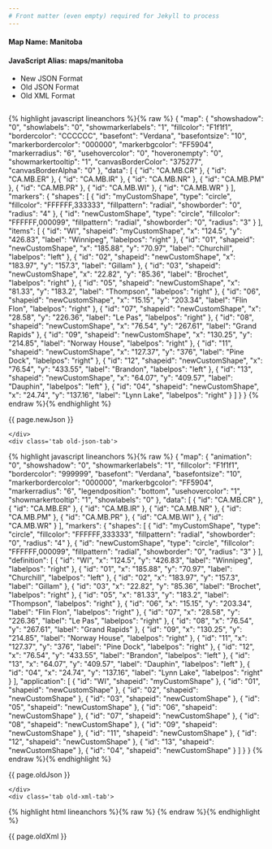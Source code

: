 ```yaml
---
# Front matter (even empty) required for Jekyll to process
---
```


#### Map Name: Manitoba

#### JavaScript Alias: maps/manitoba


<ul class='code-tabs'>
    <li class='active'>
        <a data-toggle='new-json'>New JSON Format</a>
    </li>
    <li>
        <a data-toggle='old-json'>Old JSON Format</a>
    </li>
    <li>
        <a data-toggle='old-xml'>Old XML Format</a>
    </li>
</ul>
<div class='tab-content'>
    <pre class='plain-code'></pre>
    <div class='tab new-json-tab active'>
{% highlight javascript lineanchors %}{% raw %}
{
    "map": {
        "showshadow": "0",
        "showlabels": "0",
        "showmarkerlabels": "1",
        "fillcolor": "F1f1f1",
        "bordercolor": "CCCCCC",
        "basefont": "Verdana",
        "basefontsize": "10",
        "markerbordercolor": "000000",
        "markerbgcolor": "FF5904",
        "markerradius": "6",
        "usehovercolor": "0",
        "hoveronempty": "0",
        "showmarkertooltip": "1",
        "canvasBorderColor": "375277",
        "canvasBorderAlpha": "0"
    },
    "data": [
        {
            "id": "CA.MB.CR"
        },
        {
            "id": "CA.MB.ER"
        },
        {
            "id": "CA.MB.IR"
        },
        {
            "id": "CA.MB.NR"
        },
        {
            "id": "CA.MB.PM"
        },
        {
            "id": "CA.MB.PR"
        },
        {
            "id": "CA.MB.WI"
        },
        {
            "id": "CA.MB.WR"
        }
    ],
    "markers": {
        "shapes": [
            {
                "id": "myCustomShape",
                "type": "circle",
                "fillcolor": "FFFFFF,333333",
                "fillpattern": "radial",
                "showborder": "0",
                "radius": "4"
            },
            {
                "id": "newCustomShape",
                "type": "circle",
                "fillcolor": "FFFFFF,000099",
                "fillpattern": "radial",
                "showborder": "0",
                "radius": "3"
            }
        ],
        "items": [
            {
                "id": "WI",
                "shapeid": "myCustomShape",
                "x": "124.5",
                "y": "426.83",
                "label": "Winnipeg",
                "labelpos": "right"
            },
            {
                "id": "01",
                "shapeid": "newCustomShape",
                "x": "185.88",
                "y": "70.97",
                "label": "Churchill",
                "labelpos": "left"
            },
            {
                "id": "02",
                "shapeid": "newCustomShape",
                "x": "183.97",
                "y": "157.3",
                "label": "Gillam"
            },
            {
                "id": "03",
                "shapeid": "newCustomShape",
                "x": "22.82",
                "y": "85.36",
                "label": "Brochet",
                "labelpos": "right"
            },
            {
                "id": "05",
                "shapeid": "newCustomShape",
                "x": "81.33",
                "y": "183.2",
                "label": "Thompson",
                "labelpos": "right"
            },
            {
                "id": "06",
                "shapeid": "newCustomShape",
                "x": "15.15",
                "y": "203.34",
                "label": "Flin Flon",
                "labelpos": "right"
            },
            {
                "id": "07",
                "shapeid": "newCustomShape",
                "x": "28.58",
                "y": "226.36",
                "label": "Le Pas",
                "labelpos": "right"
            },
            {
                "id": "08",
                "shapeid": "newCustomShape",
                "x": "76.54",
                "y": "267.61",
                "label": "Grand Rapids"
            },
            {
                "id": "09",
                "shapeid": "newCustomShape",
                "x": "130.25",
                "y": "214.85",
                "label": "Norway House",
                "labelpos": "right"
            },
            {
                "id": "11",
                "shapeid": "newCustomShape",
                "x": "127.37",
                "y": "376",
                "label": "Pine Dock",
                "labelpos": "right"
            },
            {
                "id": "12",
                "shapeid": "newCustomShape",
                "x": "76.54",
                "y": "433.55",
                "label": "Brandon",
                "labelpos": "left"
            },
            {
                "id": "13",
                "shapeid": "newCustomShape",
                "x": "64.07",
                "y": "409.57",
                "label": "Dauphin",
                "labelpos": "left"
            },
            {
                "id": "04",
                "shapeid": "newCustomShape",
                "x": "24.74",
                "y": "137.16",
                "label": "Lynn Lake",
                "labelpos": "right"
            }
        ]
    }
}
{% endraw %}{% endhighlight %}


<p class='text-success'>{{ page.newJson }}</p>

    </div>
    <div class='tab old-json-tab'>
{% highlight javascript lineanchors %}{% raw %}
{
    "map": {
        "animation": "0",
        "showshadow": "0",
        "showmarkerlabels": "1",
        "fillcolor": "F1f1f1",
        "bordercolor": "999999",
        "basefont": "Verdana",
        "basefontsize": "10",
        "markerbordercolor": "000000",
        "markerbgcolor": "FF5904",
        "markerradius": "6",
        "legendposition": "bottom",
        "usehovercolor": "1",
        "showmarkertooltip": "1",
        "showlabels": "0"
    },
    "data": [
        {
            "id": "CA.MB.CR"
        },
        {
            "id": "CA.MB.ER"
        },
        {
            "id": "CA.MB.IR"
        },
        {
            "id": "CA.MB.NR"
        },
        {
            "id": "CA.MB.PM"
        },
        {
            "id": "CA.MB.PR"
        },
        {
            "id": "CA.MB.WI"
        },
        {
            "id": "CA.MB.WR"
        }
    ],
    "markers": {
        "shapes": [
            {
                "id": "myCustomShape",
                "type": "circle",
                "fillcolor": "FFFFFF,333333",
                "fillpattern": "radial",
                "showborder": "0",
                "radius": "4"
            },
            {
                "id": "newCustomShape",
                "type": "circle",
                "fillcolor": "FFFFFF,000099",
                "fillpattern": "radial",
                "showborder": "0",
                "radius": "3"
            }
        ],
        "definition": [
            {
                "id": "WI",
                "x": "124.5",
                "y": "426.83",
                "label": "Winnipeg",
                "labelpos": "right"
            },
            {
                "id": "01",
                "x": "185.88",
                "y": "70.97",
                "label": "Churchill",
                "labelpos": "left"
            },
            {
                "id": "02",
                "x": "183.97",
                "y": "157.3",
                "label": "Gillam"
            },
            {
                "id": "03",
                "x": "22.82",
                "y": "85.36",
                "label": "Brochet",
                "labelpos": "right"
            },
            {
                "id": "05",
                "x": "81.33",
                "y": "183.2",
                "label": "Thompson",
                "labelpos": "right"
            },
            {
                "id": "06",
                "x": "15.15",
                "y": "203.34",
                "label": "Flin Flon",
                "labelpos": "right"
            },
            {
                "id": "07",
                "x": "28.58",
                "y": "226.36",
                "label": "Le Pas",
                "labelpos": "right"
            },
            {
                "id": "08",
                "x": "76.54",
                "y": "267.61",
                "label": "Grand Rapids"
            },
            {
                "id": "09",
                "x": "130.25",
                "y": "214.85",
                "label": "Norway House",
                "labelpos": "right"
            },
            {
                "id": "11",
                "x": "127.37",
                "y": "376",
                "label": "Pine Dock",
                "labelpos": "right"
            },
            {
                "id": "12",
                "x": "76.54",
                "y": "433.55",
                "label": "Brandon",
                "labelpos": "left"
            },
            {
                "id": "13",
                "x": "64.07",
                "y": "409.57",
                "label": "Dauphin",
                "labelpos": "left"
            },
            {
                "id": "04",
                "x": "24.74",
                "y": "137.16",
                "label": "Lynn Lake",
                "labelpos": "right"
            }
        ],
        "application": [
            {
                "id": "WI",
                "shapeid": "myCustomShape"
            },
            {
                "id": "01",
                "shapeid": "newCustomShape"
            },
            {
                "id": "02",
                "shapeid": "newCustomShape"
            },
            {
                "id": "03",
                "shapeid": "newCustomShape"
            },
            {
                "id": "05",
                "shapeid": "newCustomShape"
            },
            {
                "id": "06",
                "shapeid": "newCustomShape"
            },
            {
                "id": "07",
                "shapeid": "newCustomShape"
            },
            {
                "id": "08",
                "shapeid": "newCustomShape"
            },
            {
                "id": "09",
                "shapeid": "newCustomShape"
            },
            {
                "id": "11",
                "shapeid": "newCustomShape"
            },
            {
                "id": "12",
                "shapeid": "newCustomShape"
            },
            {
                "id": "13",
                "shapeid": "newCustomShape"
            },
            {
                "id": "04",
                "shapeid": "newCustomShape"
            }
        ]
    }
}
{% endraw %}{% endhighlight %}


<p class='text-success'>{{ page.oldJson }}</p>

    </div>
    <div class='tab old-xml-tab'>
{% highlight html lineanchors %}{% raw %}
<map animation='0' showShadow='0' showMarkerLabels='1' fillColor='F1f1f1' borderColor='999999' baseFont='Verdana' baseFontSize='10' markerBorderColor='000000' markerBgColor='FF5904' markerRadius='6' legendPosition='bottom' useHoverColor='1' showMarkerToolTip='1'  showLabels='0' >
	<data>
		<entity id='CA.MB.CR'  />
		<entity id='CA.MB.ER'  />
		<entity id='CA.MB.IR'  />
		<entity id='CA.MB.NR'  />
		<entity id='CA.MB.PM'  />
		<entity id='CA.MB.PR'  />
		<entity id='CA.MB.WI'  />
		<entity id='CA.MB.WR'  />
	</data>
	<markers>
	<shapes>
	       <shape id='myCustomShape' type='circle' fillColor='FFFFFF,333333' fillPattern='radial' showBorder='0' radius='4'/>
		   <shape id='newCustomShape' type='circle' fillColor='FFFFFF,000099' fillPattern='radial' showBorder='0' radius='3'/>
	   </shapes>
		<definition>
			<marker id='WI' x='124.5' y='426.83' label='Winnipeg' labelPos='right' />
			<marker id='01' x='185.88' y='70.97' label='Churchill' labelPos='left'  />
			<marker id='02' x='183.97' y='157.3' label='Gillam'  />
			<marker id='03' x='22.82' y='85.36' label='Brochet' labelPos='right'  />
			<marker id='05' x='81.33' y='183.2' label='Thompson' labelPos='right'  />
			<marker id='06' x='15.15' y='203.34' label='Flin Flon' labelPos='right'  />
			<marker id='07' x='28.58' y='226.36' label='Le Pas' labelPos='right'  />
			<marker id='08' x='76.54' y='267.61' label='Grand Rapids'  />
			<marker id='09' x='130.25' y='214.85' label='Norway House' labelPos='right'  />
			<marker id='11' x='127.37' y='376' label='Pine Dock' labelPos='right'  />
			<marker id='12' x='76.54' y='433.55' label='Brandon' labelPos='left'  />
			<marker id='13' x='64.07' y='409.57' label='Dauphin' labelPos='left'  />
			<marker id='04' x='24.74' y='137.16' label='Lynn Lake' labelPos='right'  />
		</definition>
		<application>
			<marker id='WI' shapeId='myCustomShape'  />
			<marker id='01' shapeId='newCustomShape'  />
			<marker id='02' shapeId='newCustomShape'  />
			<marker id='03' shapeId='newCustomShape'  />
			<marker id='05' shapeId='newCustomShape'  />
			<marker id='06' shapeId='newCustomShape'  />
			<marker id='07' shapeId='newCustomShape'  />
			<marker id='08' shapeId='newCustomShape'  />
			<marker id='09' shapeId='newCustomShape'  />
			<marker id='11' shapeId='newCustomShape'  />
			<marker id='12' shapeId='newCustomShape'  />
			<marker id='13' shapeId='newCustomShape'  />
			<marker id='04' shapeId='newCustomShape'  />
		</application>
	</markers>
</map>
{% endraw %}{% endhighlight %}

<p class='text-success'>{{ page.oldXml }}</p>

</div>
</div>
